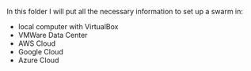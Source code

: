 In this folder I will put all the necessary information to set up a swarm in:
* local computer with VirtualBox
* VMWare Data Center
* AWS Cloud
* Google Cloud
* Azure Cloud
